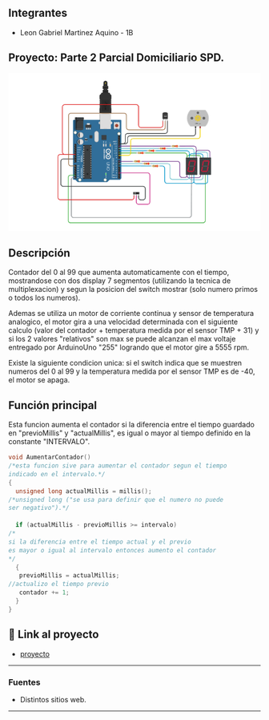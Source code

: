 ## Integrantes 
- Leon Gabriel Martinez Aquino - 1B



## Proyecto: Parte 2 Parcial Domiciliario SPD.
![Tinkercad](img/imagenP2SPD.png)


## Descripción
Contador del 0 al 99 que aumenta automaticamente con el tiempo, mostrandose con dos display 7 segmentos (utilizando la tecnica de multiplexacion) y segun la posicion del switch mostrar (solo numero primos o todos los numeros).

Ademas se utiliza un motor de corriente continua y sensor de temperatura analogico, el motor gira a una velocidad determinada con el siguiente calculo (valor del contador + temperatura medida por el sensor TMP + 31) y si los 2 valores "relativos" son max se puede alcanzan el max voltaje entregado por ArduinoUno "255" logrando que el motor gire a 5555 rpm.

Existe la siguiente condicion unica: si el switch indica que se muestren numeros del 0 al 99 y la temperatura medida por el sensor TMP es de -40, el motor se apaga.

## Función principal
Esta funcion aumenta el contador si la diferencia entre el tiempo guardado en "previoMillis" y "actualMillis", es igual o mayor al tiempo definido en la constante "INTERVALO". 

~~~ C (lenguaje en el que esta escrito)
void AumentarContador()
/*esta funcion sive para aumentar el contador segun el tiempo
indicado en el intervalo.*/
{
  unsigned long actualMillis = millis();
/*unsigned long ("se usa para definir que el numero no puede 
ser negativo").*/
  
  if (actualMillis - previoMillis >= intervalo)
/*
si la diferencia entre el tiempo actual y el previo
es mayor o igual al intervalo entonces aumento el contador
*/  
  {
   previoMillis = actualMillis;
//actualizo el tiempo previo
   contador += 1;
  }    
}
~~~

## :robot: Link al proyecto
- [proyecto](https://www.tinkercad.com/things/e1GW79EsyvE-p2-parcial-domiciliario-1b-leon-gabriel-martinez-aquino/editel?sharecode=T1NYO68wBXTzqwvMXw6FkoGEoI0u27wxiqBQMPOK10Y)

---
### Fuentes
- Distintos sitios web.
---






